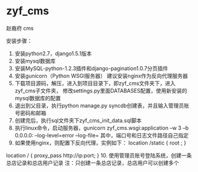 # zyf_cms
赵裔府 cms

安装步骤：
1. 安装python2.7，django1.5.1版本
2. 安装mysql数据库
3. 安装MySQL-python-1.2.3插件和django-pagination1.0.7分页插件
4. 安装gunicorn（Python WSGI服务器） 建议安装nginx作为反向代理服务器
5. 下载项目源码，解压，进入到项目目录下，即zyf_cms文件夹下，进入zyf_cms子文件夹，
修改settings.py里面DATABASES配置，使用新安装的mysql数据库的配置
6. 退出到父目录，执行python manage.py syncdb创建表，并且输入管理员账号密码和邮箱
7. 创建完后，执行sql文件夹下zyf_cms_init_data.sql脚本
8. 执行linux命令，启动服务器，gunicorn zyf_cms.wsgi:application –w 3 –b 0.0.0.0:<port> –log-level=error –log-file=<log dir>
其中，端口号和日志文件路径自己指定
9. 如果使用nginx，则配置下反向代理，实例如下：
location /static {
    root <proj static dir>;
}

location / {
    proxy_pass http://ip:port;
}
10. 使用管理员账号登陆系统，创建一条总店记录和总店用户记录 注：只创建一条总店记录，总店用户可以创建多个


